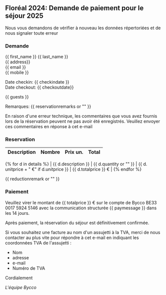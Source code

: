 ## Floréal 2024: Demande de paiement pour le séjour 2025

Nous vous demandons de vérifier à nouveau les données répertoriées et de nous signaler toute erreur

### Demande

{{ first_name }} {{ last_name }}<br>
{{ address}}<br>
{{ email }}<br>
{{ mobile }}<br>

Date checkin: {{ checkindate }}<br>
Date checkout: {{ checkoutdate}}

{{ guests }}

Remarques:  {{ reservationremarks or "" }}

En raison d'une erreur technique, les commentaires que vous avez fournis lors de la réservation peuvent ne pas avoir été enregistrés. Veuillez envoyer ces commentaires en réponse à cet e-mail

### Reservation

| Description | Nombre | Prix un. | Total |
|:-------------|:------:|--------:|--------:|
{% for d in details %}
| {{ d.description }} | {{ d.quantity or "" }} | {{ d. unitprice + " €" if d.unitprice }} | {{ d.totalprice }} € |
{% endfor %}

{{ reductionremark or "" }}

### Paiement

Veuillez virer le montant de {{ totalprice }} € sur le compte de Bycco
BE33 0017 5924 5146 avec la communication structurée {{ paymessage }} dans les 14 jours.

Après paiement, la réservation du séjour est définitivement confirmée.

Si vous souhaitez une facture au nom d'un assujetti à la TVA, merci de nous
contacter au plus vite pour répondre à cet e-mail en indiquant les coordonnées
TVA de l'assujetti :

- Nom
- adresse
- e-mail
- Numéro de TVA

Cordialement

_L'équipe Bycco_
